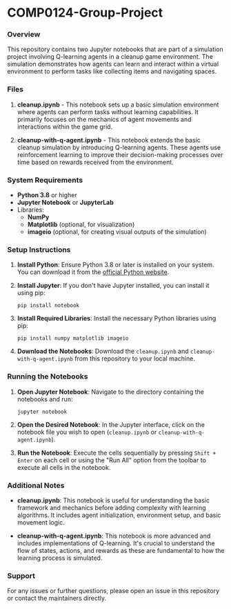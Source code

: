 # COMP0124-Group-Project

### Overview
This repository contains two Jupyter notebooks that are part of a simulation project involving Q-learning agents in a cleanup game environment. The simulation demonstrates how agents can learn and interact within a virtual environment to perform tasks like collecting items and navigating spaces.

### Files
1. **cleanup.ipynb** - This notebook sets up a basic simulation environment where agents can perform tasks without learning capabilities. It primarily focuses on the mechanics of agent movements and interactions within the game grid.

2. **cleanup-with-q-agent.ipynb** - This notebook extends the basic cleanup simulation by introducing Q-learning agents. These agents use reinforcement learning to improve their decision-making processes over time based on rewards received from the environment.

### System Requirements
- **Python 3.8** or higher
- **Jupyter Notebook** or **JupyterLab**
- Libraries:
  - **NumPy**
  - **Matplotlib** (optional, for visualization)
  - **imageio** (optional, for creating visual outputs of the simulation)

### Setup Instructions
1. **Install Python**: Ensure Python 3.8 or later is installed on your system. You can download it from the [official Python website](https://www.python.org/downloads/).

2. **Install Jupyter**: If you don't have Jupyter installed, you can install it using pip:
   ```
   pip install notebook
   ```

3. **Install Required Libraries**: Install the necessary Python libraries using pip:
   ```
   pip install numpy matplotlib imageio
   ```

4. **Download the Notebooks**: Download the `cleanup.ipynb` and `cleanup-with-q-agent.ipynb` from this repository to your local machine.

### Running the Notebooks
1. **Open Jupyter Notebook**: Navigate to the directory containing the notebooks and run:
   ```
   jupyter notebook
   ```

2. **Open the Desired Notebook**: In the Jupyter interface, click on the notebook file you wish to open (`cleanup.ipynb` or `cleanup-with-q-agent.ipynb`).

3. **Run the Notebook**: Execute the cells sequentially by pressing `Shift + Enter` on each cell or using the "Run All" option from the toolbar to execute all cells in the notebook.

### Additional Notes
- **cleanup.ipynb**: This notebook is useful for understanding the basic framework and mechanics before adding complexity with learning algorithms. It includes agent initialization, environment setup, and basic movement logic.

- **cleanup-with-q-agent.ipynb**: This notebook is more advanced and includes implementations of Q-learning. It's crucial to understand the flow of states, actions, and rewards as these are fundamental to how the learning process is simulated.

### Support
For any issues or further questions, please open an issue in this repository or contact the maintainers directly.
